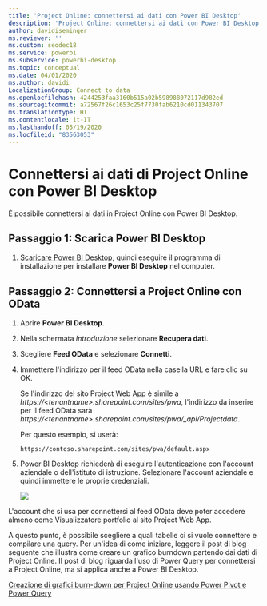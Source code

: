 ```yaml
---
title: 'Project Online: connettersi ai dati con Power BI Desktop'
description: 'Project Online: connettersi ai dati con Power BI Desktop'
author: davidiseminger
ms.reviewer: ''
ms.custom: seodec18
ms.service: powerbi
ms.subservice: powerbi-desktop
ms.topic: conceptual
ms.date: 04/01/2020
ms.author: davidi
LocalizationGroup: Connect to data
ms.openlocfilehash: 4244253faa3160b515a02b598988072117d982ed
ms.sourcegitcommit: a72567f26c1653c25f7730fab6210cd011343707
ms.translationtype: HT
ms.contentlocale: it-IT
ms.lasthandoff: 05/19/2020
ms.locfileid: "83563053"
---
```

# <a name="connect-to-project-online-data-through-power-bi-desktop"></a>Connettersi ai dati di Project Online con Power BI Desktop
È possibile connettersi ai dati in Project Online con Power BI Desktop.

## <a name="step-1-download-power-bi-desktop"></a>Passaggio 1: Scarica Power BI Desktop
1. [Scaricare Power BI Desktop](https://go.microsoft.com/fwlink/?LinkID=521662), quindi eseguire il programma di installazione per installare **Power BI Desktop** nel computer.

## <a name="step-2-connect-to-project-online-with-odata"></a>Passaggio 2: Connettersi a Project Online con OData
1. Aprire **Power BI Desktop**.
2. Nella schermata *Introduzione* selezionare **Recupera dati**.
3. Scegliere **Feed OData** e selezionare **Connetti**.
4. Immettere l'indirizzo per il feed OData nella casella URL e fare clic su OK.
   
   Se l'indirizzo del sito Project Web App è simile a *https://\<tenantname\>.sharepoint.com/sites/pwa*, l'indirizzo da inserire per il feed OData sarà *https://\<tenantname\>.sharepoint.com/sites/pwa/\_api/Projectdata*.
   
   Per questo esempio, si userà:

    `https://contoso.sharepoint.com/sites/pwa/default.aspx`

5. Power BI Desktop richiederà di eseguire l'autenticazione con l'account aziendale o dell'istituto di istruzione. Selezionare l'account aziendale e quindi immettere le proprie credenziali.
   
   ![](media/desktop-project-online-connect-to-data/image.png)

L'account che si usa per connettersi al feed OData deve poter accedere almeno come Visualizzatore portfolio al sito Project Web App. 

A questo punto, è possibile scegliere a quali tabelle ci si vuole connettere e compilare una query.  Per un'idea di come iniziare,  leggere il post di blog seguente che illustra come creare un grafico burndown partendo dai dati di Project Online.  Il post di blog riguarda l'uso di Power Query per connettersi a Project Online, ma si applica anche a Power BI Desktop.

[Creazione di grafici burn-down per Project Online usando Power Pivot e Power Query](https://blogs.office.com/2014/03/24/creating-burndown-charts-for-project-using-power-pivot-and-power-query/)

